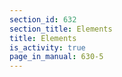 ```yaml
---
section_id: 632
section_title: Elements
title: Elements
is_activity: true
page_in_manual: 630-5
---
```

